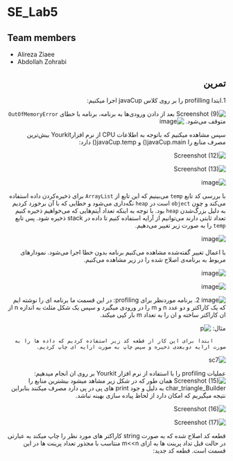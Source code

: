 # SE_Lab5

## Team members
* Alireza Ziaee
* Abdollah Zohrabi

<div dir='rtl'>

## تمرین
1.ابتدا profilling را بر روی کلاس javaCup اجرا میکنیم:


![Screenshot (9)](https://github.com/Abz81/SE_Lab5/assets/101315890/9413d913-f96e-46fc-83a5-8f6f6d67c87e)
بعد از دادن ورودی‌ها به برنامه، برنامه با خطای `OutOfMemoryError` متوقف می‌شود.
![image](https://github.com/Abz81/SE_Lab5/assets/45371919/5517a8c3-4c0a-46f9-b946-f5ed8b826e20)

سپس مشاهده میکنیم که باتوجه به اطلاعات   CPU  از نرم افزارYourkit بیش‌ترین مصرف منابع را javaCup.main() و  javaCup.temp() دارد:

![Screenshot (12)](https://github.com/Abz81/SE_Lab5/assets/101315890/8d31cc59-3b4c-4b33-90d7-d49b60251232)

![Screenshot (13)](https://github.com/Abz81/SE_Lab5/assets/101315890/a5f79da8-5879-47bd-949a-c97beaf77e54)

![image](https://github.com/Abz81/SE_Lab5/assets/45371919/6f75288b-da4f-4167-9201-32e2570e4d0a)

با بررسی کد تابع `temp` می‌بینیم که این تابع از `ArrayList` برای ذخیره‌کردن داده استفاده می‌کند و چون `object` است در `heap` نگه‌داری می‌شود و خطایی که با آن برخورد کردیم به دلیل بزرگ‌شدن `heap` بود. با توجه به اینکه تعداد آیتم‌هایی که می‌خواهیم ذخیره کنیم تعداد ثابتی دارند می‌توانیم از آرایه استفاده کنیم تا داده در stack ذخیره شود. پس تابع `temp` را به صورت زیر تغییر می‌دهیم.

![image](https://github.com/Abz81/SE_Lab5/assets/45371919/0028d200-0572-48fe-91fd-0251e92b0917)


با اعمال تغییر گفته‌شده مشاهده می‌کنیم برنامه بدون خطا اجرا می‌شود. نمودارهای مربوط به برنامه‌ی اصلاح شده را در زیر مشاهده می‌کنیم.

![image](https://github.com/Abz81/SE_Lab5/assets/45371919/cd15aa54-f54e-4ef8-8aa4-e02c335f932b)

![image](https://github.com/Abz81/SE_Lab5/assets/45371919/b532be9c-9b6c-43e3-83f4-8063bfea708e)

![image](https://github.com/Abz81/SE_Lab5/assets/45371919/33504a4e-c402-4d5f-879f-60cf02171607)
2.
برنامه موردنظر برای profiling:
در این قسمت ما برنامه ای را نوشته ایم که یک کاراکتر و دو عدد n و m را در  ورودی میگیرد و سپس یک شکل مثلث به اندازه n از ان کاراکتر ساخته و  ان را به تعداد
m  بار کپی میکند.


مثال:
![p](https://github.com/Abz81/SE_Lab5/assets/101315890/4c164751-9284-488d-9def-11c05833dc7a)

        ابتدا برای این کار از قطعه کد زیر استفاده کردیم که داده ها را به صورت ارایه دوبعدی ذخیره و سپس چاپ به صورت ارایه ای چاپ کردیم.
        
![sc7](https://github.com/Abz81/SE_Lab5/assets/101315890/cdf0130b-10a1-42f9-aa9b-df5ec44da423)

عملیات profiling را با استفاده از نرم افزار Yourkit بر روی ان انجام میدهیم:
![Screenshot (15)](https://github.com/Abz81/SE_Lab5/assets/101315890/442d5d84-a60d-4ebd-8bd3-7ed006929e13)
همان طور که در شکل زیر مشاهد میشود بیشترین منابع را   char_triangle_Builder به دلیل و جود print های پی در پی دارد مصرف میکنند بنابراین نتیجه میگیریم که امکان دارد از لحاظ پیاده سازی بهینه نباشد.


![Screenshot (16)](https://github.com/Abz81/SE_Lab5/assets/101315890/8f1663b9-7064-45de-ae25-8eb56979b4fa)

![Screenshot (17)](https://github.com/Abz81/SE_Lab5/assets/101315890/3045c2df-628a-4693-9b3d-ba8585df27d7)

قطعه کد اصلاح شده که به صورت string کاراکتر های مورد نظر را چاپ میکند به عبارتی در حالت قبل تداد پرینت ها به ازای m<<n  منتاسب با مجذور تعداد پرینت ها در این قسمت است.
قطعه کد جدید:


